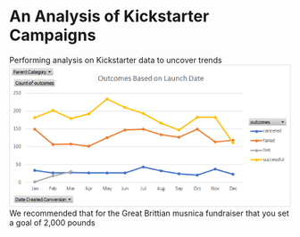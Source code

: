 # An Analysis of Kickstarter Campaigns
Performing analysis on Kickstarter data to uncover trends
![image_name](https://github.com/aahudson/kickstarter-analysis/blob/main/Outcomes%20Based%20on%20Launch%20Date.png)
We recommended that for the Great Brittian musnica fundraiser that you set a goal of 2,000 pounds 
